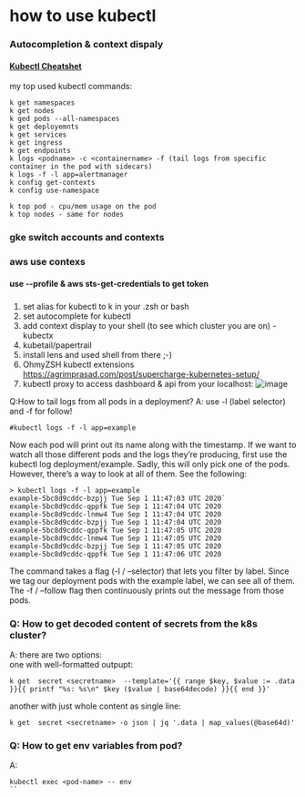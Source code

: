 # how to use kubectl 

### Autocompletion & context dispaly
#### [Kubectl Cheatshet](https://kubernetes.io/ru/docs/reference/kubectl/cheatsheet/)

my top used kubectl commands:
```
k get namespaces
k get nodes
k ged pods --all-namespaces
k get deployemnts
k get services
k get ingress
k get endpoints
k logs <podname> -c <containername> -f (tail logs from specific container in the pod with sidecars)
k logs -f -l app=alertmanager
k config get-contexts
k config use-namespace

k top pod - cpu/mem usage on the pod
k top nodes - same for nodes
```


### gke switch accounts and contexts

### aws use contexs
#### use --profile & aws sts-get-credentials to get token

### 
1. set alias for kubectl to k in your .zsh or bash
2. set autocomplete for kubectl
3. add context display to your shell (to see which cluster you are on) - kubectx
4. kubetail/papertrail
5. install lens and used shell from there ;-)
6. OhmyZSH kubectl extensions https://agrimprasad.com/post/supercharge-kubernetes-setup/
7. kubectl proxy to access dashboard & api from your localhost:
![image](https://user-images.githubusercontent.com/17558124/183903966-b01e5d77-f91f-4a1f-91d8-68da762af35b.png)



Q:How to tail logs from all pods in a deployment?
A: use -l (label selector)  and -f for follow!

```
#kubectl logs -f -l app=example
```
Now each pod will print out its name along with the timestamp. If we want to watch all those different pods and the logs they’re producing, first use the kubectl log deployment/example. Sadly, this will only pick one of the pods. However, there’s a way to look at all of them. See the following:
```
> kubectl logs -f -l app=example
example-5bc8d9cddc-bzpjj Tue Sep 1 11:47:03 UTC 2020`
example-5bc8d9cddc-qppfk Tue Sep 1 11:47:04 UTC 2020
example-5bc8d9cddc-lnmw4 Tue Sep 1 11:47:04 UTC 2020
example-5bc8d9cddc-bzpjj Tue Sep 1 11:47:04 UTC 2020
example-5bc8d9cddc-qppfk Tue Sep 1 11:47:05 UTC 2020
example-5bc8d9cddc-lnmw4 Tue Sep 1 11:47:05 UTC 2020
example-5bc8d9cddc-bzpjj Tue Sep 1 11:47:05 UTC 2020
example-5bc8d9cddc-qppfk Tue Sep 1 11:47:06 UTC 2020
```
The command takes a flag (-l / –selector) that lets you filter by label. Since we tag our deployment pods with the example label, we can see all of them. The -f / –follow flag then continuously prints out the message from those pods.

### Q: How to get decoded content of secrets from the k8s cluster?
A: there are two options:  
one with well-formatted outpupt:
```
k get  secret <secretname>  --template='{{ range $key, $value := .data }}{{ printf "%s: %s\n" $key ($value | base64decode) }}{{ end }}'
```
another with just whole content as single line:
```
k get  secret <secretname> -o json | jq '.data | map_values(@base64d)'                                                                

```
### Q: How to get env variables from pod?
A: 
```
kubectl exec <pod-name> -- env
``

